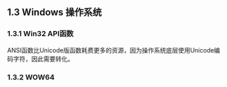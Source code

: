 ## 1.3 Windows 操作系统

### 1.3.1 Win32 API函数

ANSI函数比Unicode版函数耗费更多的资源，因为操作系统底层使用Unicode编码字符，因此需要转化。

### 1.3.2 WOW64

